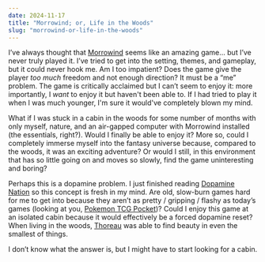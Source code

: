 ```yaml
---
date: 2024-11-17
title: "Morrowind; or, Life in the Woods"
slug: "morrowind-or-life-in-the-woods"
---
```


I’ve always thought that [Morrowind](https://en.wikipedia.org/wiki/The_Elder_Scrolls_III:_Morrowind) seems like an amazing game... but I’ve never truly played it.
I’ve tried to get into the setting, themes, and gameplay, but it could never hook me.
Am I too impatient?
Does the game give the player _too much_ freedom and not enough direction?
It must be a “me” problem.
The game is critically acclaimed but I can’t seem to enjoy it: more importantly, I _want_ to enjoy it but haven't been able to.
If I had tried to play it when I was much younger, I'm sure it would've completely blown my mind.

What if I was stuck in a cabin in the woods for some number of months with only myself, nature, and an air-gapped computer with Morrowind installed (the essentials, right?).
Would I finally be able to enjoy it?
More so, could I completely immerse myself into the fantasy universe because, compared to the woods, it was an exciting adventure?
Or would I still, in this environment that has so little going on and moves so slowly, find the game uninteresting and boring?

Perhaps this is a dopamine problem.
I just finished reading [Dopamine Nation](https://www.annalembke.com/dopamine-nation) so this concept is fresh in my mind.
Are old, slow-burn games hard for me to get into because they aren’t as pretty / gripping / flashy as today’s games (looking at you, [Pokemon TCG Pocket](https://en.wikipedia.org/wiki/Pok%C3%A9mon_Trading_Card_Game_Pocket))?
Could I enjoy this game at an isolated cabin because it would effectively be a forced dopamine reset?
When living in the woods, [Thoreau](https://en.wikipedia.org/wiki/Walden) was able to find beauty in even the smallest of things.

I don’t know what the answer is, but I might have to start looking for a cabin.
